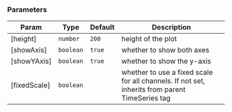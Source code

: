 ### Parameters

| Param | Type | Default | Description |
| --- | --- | --- | --- |
| [height] | <code>number</code> | <code>200</code> | height of the plot |
| [showAxis] | <code>boolean</code> | <code>true</code> | whether to show both axes |
| [showYAxis] | <code>boolean</code> | <code>true</code> | whether to show the y-axis |
| [fixedScale] | <code>boolean</code> |  | whether to use a fixed scale for all channels. If not set, inherits from parent TimeSeries tag |

